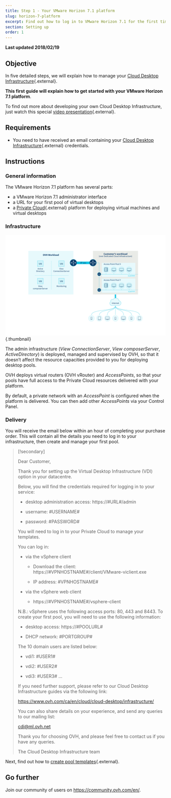 ```yaml
---
title: Step 1 - Your VMware Horizon 7.1 platform
slug: horizon-7-platform
excerpt: Find out how to log in to VMware Horizon 7.1 for the first time
section: Setting up
order: 1
---
```


**Last updated 2018/02/19**

## Objective

In five detailed steps, we will explain how to manage your [Cloud Desktop Infrastructure](https://www.ovh.com/ca/en/cloud/cloud-desktop/infrastructure/){.external}.

**This first guide will explain how to get started with your VMware Horizon 7.1 platform**.

To find out more about developing your own Cloud Desktop Infrastructure, just watch this special [video presentation](https://www.youtube.com/watch?v=cFnpnANQHzQ&t){.external}.


## Requirements

- You need to have received an email containing your [Cloud Desktop Infrastructure](https://www.ovh.com/ca/en/cloud/cloud-desktop/infrastructure/){.external} credentials.

## Instructions

### General information

The VMware Horizon 7.1 platform has several parts:

- a VMware Horizon 7.1 administrator interface
- a URL for your first pool of virtual desktops
- a [Private Cloud](https://www.ovh.com/ca/en/private-cloud/){.external} platform for deploying virtual machines and virtual desktops


### Infrastructure

![VMware Horizon 7.1 infrastructure](images/1200.png){.thumbnail}

The admin infrastructure (*View ConnectionServer*, *View composerServer*, *ActiveDirectory*) is deployed, managed and supervised by OVH, so that it doesn’t affect the resource capacities provided to you for deploying desktop pools.

OVH deploys virtual routers (OVH vRouter) and *AccessPoints*, so that your pools have full access to the Private Cloud resources delivered with your platform.

By default, a private network with an *AccessPoint* is configured when the platform is delivered. You can then add other *AccessPoints* via your Control Panel.


### Delivery

You will receive the email below within an hour of completing your purchase order. This will contain all the details you need to log in to your infrastructure, then create and manage your first pool.

> [!secondary]
>
> Dear Customer,
>
> Thank you for setting up the Virtual Desktop Infrastructure (VDI) option in your datacentre.
>
> 
> Below, you will find the credentials required for logging in to your service:
>
> 
> * desktop administration access: https://#URL#/admin
> 
> * username: #USERNAME#
> 
> * password: #PASSWORD#
> 
> 
> You will need to log in to your Private Cloud to manage your templates.
>
> You can log in:
> 
> - via the vSphere client
> 
>   * Download the client: https://#VPNHOSTNAME#/client/VMware-viclient.exe
> 
>   * IP address: #VPNHOSTNAME#
>
> 
> - via the vSphere web client
> 
>   *  https://#VPNHOSTNAME#/vsphere-client
>
> N.B.: vSphere uses the following access ports: 80, 443 and 8443. To create your first pool, you will need to use the following information:
>
> 
> * desktop access: https://#POOLURL#
> 
> * DHCP network: #PORTGROUP#
>
> 
> The 10 domain users are listed below:
> 
> * vdi1: #USER1#
> 
> * vdi2: #USER2#
> 
> * vdi3: #USER3#
> ...
>
> 
> If you need further support, please refer to our Cloud Desktop Infrastructure guides via the following link:
> 
>  
> https://www.ovh.com/ca/en/cloud/cloud-desktop/infrastructure/
>
> 
> You can also share details on your experience, and send any queries to our mailing list:
>
> 
> cdi@ml.ovh.net
> 
>  
> Thank you for choosing OVH, and please feel free to contact us if you have any queries.
> 
> The Cloud Desktop Infrastructure team
> 


Next, find out how to [create pool templates](https://docs.ovh.com/ca/en/cloud-desktop-infrastructure/create-pool/){.external}.


## Go further

Join our community of users on <https://community.ovh.com/en/>.